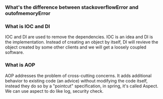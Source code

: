 ### What's the difference between stackoverflowError and outofmemoryError

### What is IOC and DI
IOC and DI are used to remove the dependencies. IOC is an idea and DI is the implementation. Instead of creating an object by itself, DI will revieve the object created by some other clients and we will get a loosely coupled software.

### What is AOP
AOP addresses the problem of cross-cutting concerns. It adds additional behavior to existing code (an advice) without modifying the code itself, instead they do so by a "pointcut" specification, in spring, it's called Aspect. We can use aspect to do like log, security check.

